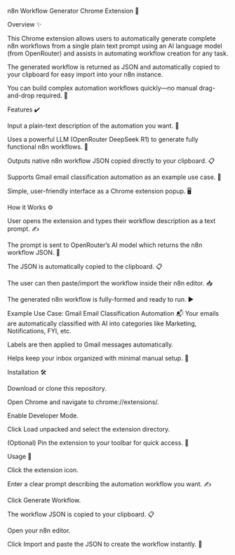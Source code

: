 n8n Workflow Generator Chrome Extension 🤖

Overview ✨

This Chrome extension allows users to automatically generate complete n8n workflows from a single plain text prompt using an AI language model (from OpenRouter) and assists in automating workflow creation for any task.

The generated workflow is returned as JSON and automatically copied to your clipboard for easy import into your n8n instance.

You can build complex automation workflows quickly—no manual drag-and-drop required. 🚀

Features ✔️

Input a plain-text description of the automation you want. 📝

Uses a powerful LLM (OpenRouter DeepSeek R1) to generate fully functional n8n workflows. 🤖

Outputs native n8n workflow JSON copied directly to your clipboard. 📋

Supports Gmail email classification automation as an example use case. 📧

Simple, user-friendly interface as a Chrome extension popup. 🖥️

How it Works ⚙️

User opens the extension and types their workflow description as a text prompt. ✍️

The prompt is sent to OpenRouter’s AI model which returns the n8n workflow JSON. 💬

The JSON is automatically copied to the clipboard. 📋

The user can then paste/import the workflow inside their n8n editor. 📥

The generated n8n workflow is fully-formed and ready to run. ▶️

Example Use Case: Gmail Email Classification Automation 📬
Your emails are automatically classified with AI into categories like Marketing, Notifications, FYI, etc.

Labels are then applied to Gmail messages automatically.

Helps keep your inbox organized with minimal manual setup. 🎯

Installation 🛠️

Download or clone this repository.

Open Chrome and navigate to chrome://extensions/.

Enable Developer Mode.

Click Load unpacked and select the extension directory.

(Optional) Pin the extension to your toolbar for quick access. 📌

Usage 🚀

Click the extension icon.

Enter a clear prompt describing the automation workflow you want. ✍️

Click Generate Workflow.

The workflow JSON is copied to your clipboard. 📋

Open your n8n editor.

Click Import and paste the JSON to create the workflow instantly. 🔄

